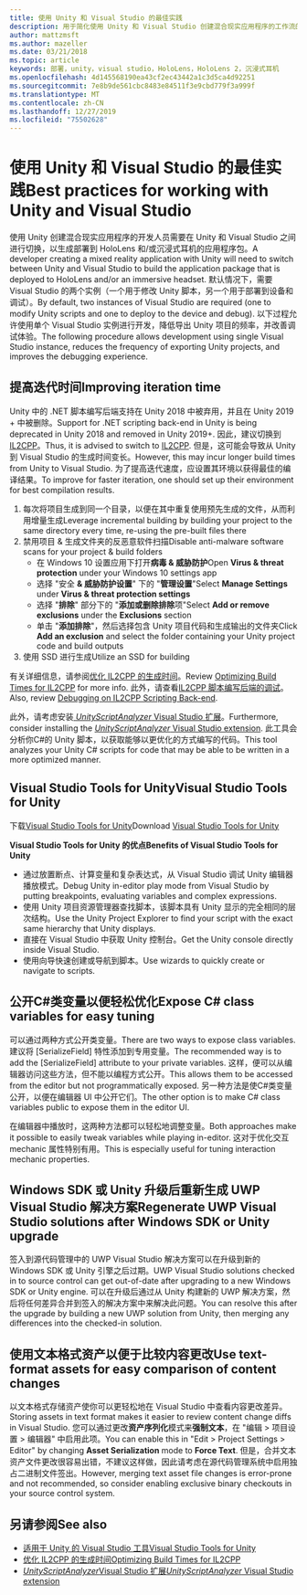```yaml
---
title: 使用 Unity 和 Visual Studio 的最佳实践
description: 用于简化使用 Unity 和 Visual Studio 创建混合现实应用程序的工作流的提示和技巧。
author: mattzmsft
ms.author: mazeller
ms.date: 03/21/2018
ms.topic: article
keywords: 部署，unity，visual studio，HoloLens，HoloLens 2，沉浸式耳机
ms.openlocfilehash: 4d145568190ea43cf2ec43442a1c3d5ca4d92251
ms.sourcegitcommit: 7e8b9de561cbc8483e84511f3e9cbd779f3a999f
ms.translationtype: MT
ms.contentlocale: zh-CN
ms.lasthandoff: 12/27/2019
ms.locfileid: "75502628"
---
```

# <a name="best-practices-for-working-with-unity-and-visual-studio"></a><span data-ttu-id="99ca8-104">使用 Unity 和 Visual Studio 的最佳实践</span><span class="sxs-lookup"><span data-stu-id="99ca8-104">Best practices for working with Unity and Visual Studio</span></span>

<span data-ttu-id="99ca8-105">使用 Unity 创建混合现实应用程序的开发人员需要在 Unity 和 Visual Studio 之间进行切换，以生成部署到 HoloLens 和/或沉浸式耳机的应用程序包。</span><span class="sxs-lookup"><span data-stu-id="99ca8-105">A developer creating a mixed reality application with Unity will need to switch between Unity and Visual Studio to build the application package that is deployed to HoloLens and/or an immersive headset.</span></span> <span data-ttu-id="99ca8-106">默认情况下，需要 Visual Studio 的两个实例（一个用于修改 Unity 脚本，另一个用于部署到设备和调试）。</span><span class="sxs-lookup"><span data-stu-id="99ca8-106">By default, two instances of Visual Studio are required (one to modify Unity scripts and one to deploy to the device and debug).</span></span> <span data-ttu-id="99ca8-107">以下过程允许使用单个 Visual Studio 实例进行开发，降低导出 Unity 项目的频率，并改善调试体验。</span><span class="sxs-lookup"><span data-stu-id="99ca8-107">The following procedure allows development using single Visual Studio instance, reduces the frequency of exporting Unity projects, and improves the debugging experience.</span></span>

## <a name="improving-iteration-time"></a><span data-ttu-id="99ca8-108">提高迭代时间</span><span class="sxs-lookup"><span data-stu-id="99ca8-108">Improving iteration time</span></span>

<span data-ttu-id="99ca8-109">Unity 中的 .NET 脚本编写后端支持在 Unity 2018 中被弃用，并且在 Unity 2019 + 中被删除。</span><span class="sxs-lookup"><span data-stu-id="99ca8-109">Support for .NET scripting back-end in Unity is being deprecated in Unity 2018 and removed in Unity 2019+.</span></span> <span data-ttu-id="99ca8-110">因此，建议切换到[IL2CPP](https://docs.unity3d.com/Manual/IL2CPP.html)。</span><span class="sxs-lookup"><span data-stu-id="99ca8-110">Thus, it is advised to switch to [IL2CPP](https://docs.unity3d.com/Manual/IL2CPP.html).</span></span> <span data-ttu-id="99ca8-111">但是，这可能会导致从 Unity 到 Visual Studio 的生成时间变长。</span><span class="sxs-lookup"><span data-stu-id="99ca8-111">However, this may incur longer build times from Unity to Visual Studio.</span></span> <span data-ttu-id="99ca8-112">为了提高迭代速度，应设置其环境以获得最佳的编译结果。</span><span class="sxs-lookup"><span data-stu-id="99ca8-112">To improve for faster iteration, one should set up their environment for best compilation results.</span></span>

1) <span data-ttu-id="99ca8-113">每次将项目生成到同一个目录，以便在其中重复使用预先生成的文件，从而利用增量生成</span><span class="sxs-lookup"><span data-stu-id="99ca8-113">Leverage incremental building by building your project to the same directory every time, re-using the pre-built files there</span></span>
2) <span data-ttu-id="99ca8-114">禁用项目 & 生成文件夹的反恶意软件扫描</span><span class="sxs-lookup"><span data-stu-id="99ca8-114">Disable anti-malware software scans for your project & build folders</span></span>
   - <span data-ttu-id="99ca8-115">在 Windows 10 设置应用下打开**病毒 & 威胁防护**</span><span class="sxs-lookup"><span data-stu-id="99ca8-115">Open **Virus & threat protection** under your Windows 10 settings app</span></span>
   - <span data-ttu-id="99ca8-116">选择 "安全 **& 威胁防护设置**" 下的 "**管理设置**"</span><span class="sxs-lookup"><span data-stu-id="99ca8-116">Select **Manage Settings** under **Virus & threat protection settings**</span></span>
   - <span data-ttu-id="99ca8-117">选择 "**排除**" 部分下的 "**添加或删除排除**项"</span><span class="sxs-lookup"><span data-stu-id="99ca8-117">Select **Add or remove exclusions** under the **Exclusions** section</span></span>
   - <span data-ttu-id="99ca8-118">单击 "**添加排除**"，然后选择包含 Unity 项目代码和生成输出的文件夹</span><span class="sxs-lookup"><span data-stu-id="99ca8-118">Click **Add an exclusion** and select the folder containing your Unity project code and build outputs</span></span>
3) <span data-ttu-id="99ca8-119">使用 SSD 进行生成</span><span class="sxs-lookup"><span data-stu-id="99ca8-119">Utilize an SSD for building</span></span>

<span data-ttu-id="99ca8-120">有关详细信息，请参阅[优化 IL2CPP 的生成时间](https://docs.unity3d.com/Manual/IL2CPP-OptimizingBuildTimes.html)。</span><span class="sxs-lookup"><span data-stu-id="99ca8-120">Review [Optimizing Build Times for IL2CPP](https://docs.unity3d.com/Manual/IL2CPP-OptimizingBuildTimes.html) for more info.</span></span> <span data-ttu-id="99ca8-121">此外，请查看[IL2CPP 脚本编写后端的调试](https://docs.unity3d.com/Manual/windowsstore-debugging-il2cpp.html)。</span><span class="sxs-lookup"><span data-stu-id="99ca8-121">Also, review [Debugging on IL2CPP Scripting Back-end](https://docs.unity3d.com/Manual/windowsstore-debugging-il2cpp.html).</span></span>

<span data-ttu-id="99ca8-122">此外，请考虑安装[ *UnityScriptAnalyzer* Visual Studio 扩展](https://github.com/Microsoft/MixedRealityCompanionKit/tree/master/UnityScriptAnalyzer)。</span><span class="sxs-lookup"><span data-stu-id="99ca8-122">Furthermore, consider installing the [*UnityScriptAnalyzer* Visual Studio extension](https://github.com/Microsoft/MixedRealityCompanionKit/tree/master/UnityScriptAnalyzer).</span></span> <span data-ttu-id="99ca8-123">此工具会分析你C#的 Unity 脚本，以获取能够以更优化的方式编写的代码。</span><span class="sxs-lookup"><span data-stu-id="99ca8-123">This tool analyzes your Unity C# scripts for code that may be able to be written in a more optimized manner.</span></span>

## <a name="visual-studio-tools-for-unity"></a><span data-ttu-id="99ca8-124">Visual Studio Tools for Unity</span><span class="sxs-lookup"><span data-stu-id="99ca8-124">Visual Studio Tools for Unity</span></span>

<span data-ttu-id="99ca8-125">下载[Visual Studio Tools for Unity](https://docs.microsoft.com/visualstudio/cross-platform/getting-started-with-visual-studio-tools-for-unity?view=vs-2019)</span><span class="sxs-lookup"><span data-stu-id="99ca8-125">Download [Visual Studio Tools for Unity](https://docs.microsoft.com/visualstudio/cross-platform/getting-started-with-visual-studio-tools-for-unity?view=vs-2019)</span></span>

<span data-ttu-id="99ca8-126">**Visual Studio Tools for Unity 的优点**</span><span class="sxs-lookup"><span data-stu-id="99ca8-126">**Benefits of Visual Studio Tools for Unity**</span></span>
* <span data-ttu-id="99ca8-127">通过放置断点、计算变量和复杂表达式，从 Visual Studio 调试 Unity 编辑器播放模式。</span><span class="sxs-lookup"><span data-stu-id="99ca8-127">Debug Unity in-editor play mode from Visual Studio by putting breakpoints, evaluating variables and complex expressions.</span></span>
* <span data-ttu-id="99ca8-128">使用 Unity 项目资源管理器查找脚本，该脚本具有 Unity 显示的完全相同的层次结构。</span><span class="sxs-lookup"><span data-stu-id="99ca8-128">Use the Unity Project Explorer to find your script with the exact same hierarchy that Unity displays.</span></span>
* <span data-ttu-id="99ca8-129">直接在 Visual Studio 中获取 Unity 控制台。</span><span class="sxs-lookup"><span data-stu-id="99ca8-129">Get the Unity console directly inside Visual Studio.</span></span>
* <span data-ttu-id="99ca8-130">使用向导快速创建或导航到脚本。</span><span class="sxs-lookup"><span data-stu-id="99ca8-130">Use wizards to quickly create or navigate to scripts.</span></span>

## <a name="expose-c-class-variables-for-easy-tuning"></a><span data-ttu-id="99ca8-131">公开C#类变量以便轻松优化</span><span class="sxs-lookup"><span data-stu-id="99ca8-131">Expose C# class variables for easy tuning</span></span>

<span data-ttu-id="99ca8-132">可以通过两种方式公开类变量。</span><span class="sxs-lookup"><span data-stu-id="99ca8-132">There are two ways to expose class variables.</span></span> <span data-ttu-id="99ca8-133">建议将 [SerializeField] 特性添加到专用变量。</span><span class="sxs-lookup"><span data-stu-id="99ca8-133">The recommended way is to add the [SerializeField] attribute to your private variables.</span></span> <span data-ttu-id="99ca8-134">这样，便可以从编辑器访问这些方法，但不能以编程方式公开。</span><span class="sxs-lookup"><span data-stu-id="99ca8-134">This allows them to be accessed from the editor but not programmatically exposed.</span></span>  <span data-ttu-id="99ca8-135">另一种方法是使C#类变量公开，以便在编辑器 UI 中公开它们。</span><span class="sxs-lookup"><span data-stu-id="99ca8-135">The other option is to make C# class variables public to expose them in the editor UI.</span></span> 

<span data-ttu-id="99ca8-136">在编辑器中播放时，这两种方法都可以轻松地调整变量。</span><span class="sxs-lookup"><span data-stu-id="99ca8-136">Both approaches make it possible to easily tweak variables while playing in-editor.</span></span> <span data-ttu-id="99ca8-137">这对于优化交互 mechanic 属性特别有用。</span><span class="sxs-lookup"><span data-stu-id="99ca8-137">This is especially useful for tuning interaction mechanic properties.</span></span>

## <a name="regenerate-uwp-visual-studio-solutions-after-windows-sdk-or-unity-upgrade"></a><span data-ttu-id="99ca8-138">Windows SDK 或 Unity 升级后重新生成 UWP Visual Studio 解决方案</span><span class="sxs-lookup"><span data-stu-id="99ca8-138">Regenerate UWP Visual Studio solutions after Windows SDK or Unity upgrade</span></span>

<span data-ttu-id="99ca8-139">签入到源代码管理中的 UWP Visual Studio 解决方案可以在升级到新的 Windows SDK 或 Unity 引擎之后过期。</span><span class="sxs-lookup"><span data-stu-id="99ca8-139">UWP Visual Studio solutions checked in to source control can get out-of-date after upgrading to a new Windows SDK or Unity engine.</span></span> <span data-ttu-id="99ca8-140">可以在升级后通过从 Unity 构建新的 UWP 解决方案，然后将任何差异合并到签入的解决方案中来解决此问题。</span><span class="sxs-lookup"><span data-stu-id="99ca8-140">You can resolve this after the upgrade by building a new UWP solution from Unity, then merging any differences into the checked-in solution.</span></span>

## <a name="use-text-format-assets-for-easy-comparison-of-content-changes"></a><span data-ttu-id="99ca8-141">使用文本格式资产以便于比较内容更改</span><span class="sxs-lookup"><span data-stu-id="99ca8-141">Use text-format assets for easy comparison of content changes</span></span>

<span data-ttu-id="99ca8-142">以文本格式存储资产使你可以更轻松地在 Visual Studio 中查看内容更改差异。</span><span class="sxs-lookup"><span data-stu-id="99ca8-142">Storing assets in text format makes it easier to review content change diffs in Visual Studio.</span></span> <span data-ttu-id="99ca8-143">您可以通过更改**资产序列化**模式来**强制文本**，在 "编辑 > 项目设置 > 编辑器" 中启用此项。</span><span class="sxs-lookup"><span data-stu-id="99ca8-143">You can enable this in "Edit > Project Settings > Editor" by changing **Asset Serialization** mode to **Force Text**.</span></span> <span data-ttu-id="99ca8-144">但是，合并文本资产文件更改很容易出错，不建议这样做，因此请考虑在源代码管理系统中启用独占二进制文件签出。</span><span class="sxs-lookup"><span data-stu-id="99ca8-144">However, merging text asset file changes is error-prone and not recommended, so consider enabling exclusive binary checkouts in your source control system.</span></span>

## <a name="see-also"></a><span data-ttu-id="99ca8-145">另请参阅</span><span class="sxs-lookup"><span data-stu-id="99ca8-145">See also</span></span>
- [<span data-ttu-id="99ca8-146">适用于 Unity 的 Visual Studio 工具</span><span class="sxs-lookup"><span data-stu-id="99ca8-146">Visual Studio Tools for Unity</span></span>](https://visualstudiogallery.msdn.microsoft.com/8d26236e-4a64-4d64-8486-7df95156aba9)
- [<span data-ttu-id="99ca8-147">优化 IL2CPP 的生成时间</span><span class="sxs-lookup"><span data-stu-id="99ca8-147">Optimizing Build Times for IL2CPP</span></span>](https://docs.unity3d.com/Manual/IL2CPP-OptimizingBuildTimes.html)
- [<span data-ttu-id="99ca8-148">*UnityScriptAnalyzer*Visual Studio 扩展</span><span class="sxs-lookup"><span data-stu-id="99ca8-148">*UnityScriptAnalyzer* Visual Studio extension</span></span>](https://github.com/Microsoft/MixedRealityCompanionKit/tree/master/UnityScriptAnalyzer)
